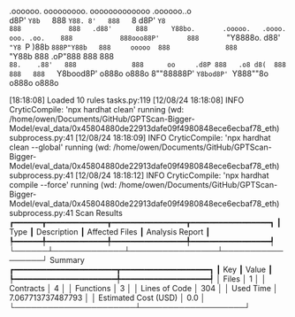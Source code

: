 

  .oooooo.    ooooooooo.   ooooooooooooo  .oooooo..o                                 
 d8P'  `Y8b   `888   `Y88. 8'   888   `8 d8P'    `Y8                                 
888            888   .d88'      888      Y88bo.       .ooooo.   .oooo.   ooo. .oo.   
888            888ooo88P'       888       `"Y8888o.  d88' `"Y8 `P  )88b  `888P"Y88b  
888     ooooo  888              888           `"Y88b 888        .oP"888   888   888  
`88.    .88'   888              888      oo     .d8P 888   .o8 d8(  888   888   888  
 `Y8bood8P'   o888o            o888o     8""88888P'  `Y8bod8P' `Y888""8o o888o o888o                                                        


                                                                   

[18:18:08] Loaded 10 rules                                                                                                                                                                             tasks.py:119
[12/08/24 18:18:08] INFO     CryticCompile: 'npx hardhat clean' running (wd: /home/owen/Documents/GitHub/GPTScan-Bigger-Model/eval_data/0x45804880de22913dafe09f4980848ece6ecbaf78_eth)            subprocess.py:41
[12/08/24 18:18:09] INFO     CryticCompile: 'npx hardhat clean --global' running (wd: /home/owen/Documents/GitHub/GPTScan-Bigger-Model/eval_data/0x45804880de22913dafe09f4980848ece6ecbaf78_eth)   subprocess.py:41
[12/08/24 18:18:12] INFO     CryticCompile: 'npx hardhat compile --force' running (wd: /home/owen/Documents/GitHub/GPTScan-Bigger-Model/eval_data/0x45804880de22913dafe09f4980848ece6ecbaf78_eth)  subprocess.py:41
                      Scan Results                       
┏━━━━━━┳━━━━━━━━━━━━━┳━━━━━━━━━━━━━━━━┳━━━━━━━━━━━━━━━━━┓
┃ Type ┃ Description ┃ Affected Files ┃ Analysis Report ┃
┡━━━━━━╇━━━━━━━━━━━━━╇━━━━━━━━━━━━━━━━╇━━━━━━━━━━━━━━━━━┩
└──────┴─────────────┴────────────────┴─────────────────┘
                  Summary                   
┏━━━━━━━━━━━━━━━━━━━━━━┳━━━━━━━━━━━━━━━━━━━┓
┃ Key                  ┃ Value             ┃
┡━━━━━━━━━━━━━━━━━━━━━━╇━━━━━━━━━━━━━━━━━━━┩
│ Files                │ 1                 │
│ Contracts            │ 4                 │
│ Functions            │ 3                 │
│ Lines of Code        │ 304               │
│ Used Time            │ 7.067713737487793 │
│ Estimated Cost (USD) │ 0.0               │
└──────────────────────┴───────────────────┘

